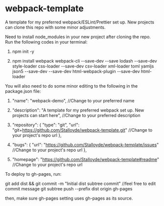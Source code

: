 # webpack-template

A template for my preferred webpack/ESLint/Prettier set up. New projects can clone this repo with some minor adjustments.

Need to install node_modules in your new project after cloning the repo. Run the following codes in your terminal:

1. npm init -y

2. npm install webpack webpack-cli --save-dev --save lodash --save-dev style-loader css-loader --save-dev csv-loader xml-loader toml yamljs json5 --save-dev --save-dev html-webpack-plugin --save-dev html-loader

You will also need to do some minor editing to the following in the package.json file:

1.  "name": "webpack-demo", //Change to your preferred name

2.  "description": "A template for my preferred webpack set up. New projects can start here", //Change to your preferred description

3.  "repository": {
    "type": "git",
    "url": "git+https://github.com/Stalloyde/webpack-template.git" //Change to your project's repo url
    },
4.  "bugs": {
    "url": "https://github.com/Stalloyde/webpack-template/issues" //Change to your project's repo url
    },

5.  "homepage": "https://github.com/Stalloyde/webpack-template#readme" //Change to your project's repo url

To deploy to gh-pages, run:

git add dist && git commit -m "Initial dist subtree commit" //feel free to edit commit message
git subtree push --prefix dist origin gh-pages

then, make sure gh-pages setting uses gh-pages as its source.
